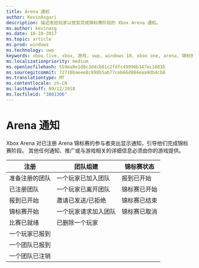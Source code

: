 ```yaml
---
title: Arena 通知
author: KevinAsgari
description: 描述发给玩家以使其完成锦标赛阶段的 Xbox Arena 通知。
ms.author: kevinasg
ms.date: 10-10-2017
ms.topic: article
ms.prod: windows
ms.technology: uwp
keywords: xbox live, xbox, 游戏, uwp, windows 10, xbox one, arena, 锦标赛, ux
ms.localizationpriority: medium
ms.openlocfilehash: 559ea8e1d8c3d4cb01c2fdfc49996b347ec1683b
ms.sourcegitcommit: 72710baeee8c898b5ab77ceb66d884eaa9db4cb8
ms.translationtype: MT
ms.contentlocale: zh-CN
ms.lasthandoff: 09/12/2018
ms.locfileid: "3881306"
---
```

# <a name="arena-notifications"></a>Arena 通知

Xbox Arena 对已注册 Arena 锦标赛的参与者突出显示通知，引导他们完成锦标赛阶段。 其他任何通知、推广或与游戏相关的详细信息必须由你的游戏提供。

注册 | 团队组建 | 锦标赛状态
--- | --- | ---
准备注册的团队 | 一个玩家已加入团队 | 报到已开始
已注册团队 | 一个玩家已离开团队 | 锦标赛已开始
报到已开始 | 邀请已发送/已拒绝 | 锦标赛已结束
锦标赛开始 | 一个玩家请求加入团队 | 锦标赛已取消
比赛已就绪 | 已删除一个玩家 |
一个玩家已报到 | |
一个团队已报到 | |
一个团队已注销 | |
